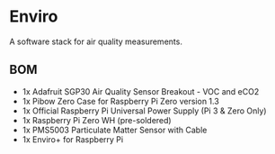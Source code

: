 Enviro
======

A software stack for air quality measurements.

BOM
---

- 1x Adafruit SGP30 Air Quality Sensor Breakout - VOC and eCO2
- 1x Pibow Zero Case for Raspberry Pi Zero version 1.3
- 1x Official Raspberry Pi Universal Power Supply (Pi 3 & Zero Only)
- 1x Raspberry Pi Zero WH (pre-soldered)
- 1x PMS5003 Particulate Matter Sensor with Cable
- 1x Enviro+ for Raspberry Pi
